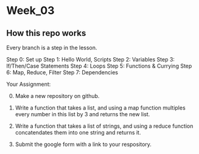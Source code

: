 # Week_03


## How this repo works

Every branch is a step in the lesson. 

Step 0: Set up
Step 1: Hello World, Scripts
Step 2: Variables
Step 3: If/Then/Case Statements
Step 4: Loops
Step 5: Functions & Currying
Step 6: Map, Reduce, Filter
Step 7: Dependencies


Your Assignment: 

0. Make a new repository on github. 

1. Write a function that takes a list, and using a map function multiples every number in this list by 3 and returns the new list. 

2. Write a function that takes a list of strings, and using a reduce function concatendates them into one string and returns it. 

3. Submit the google form with a link to your respository. 

